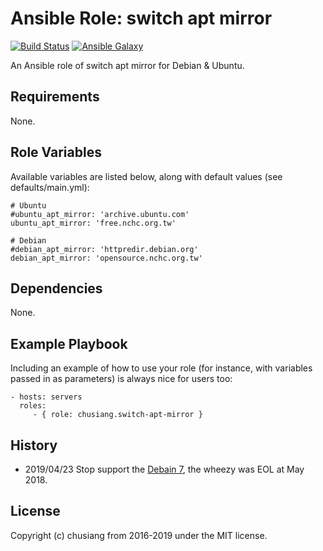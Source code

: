 Ansible Role: switch apt mirror
=========

[![Build Status](https://travis-ci.org/chusiang/switch-apt-mirror.ansible.role.svg?branch=master)](https://travis-ci.org/chusiang/switch-apt-mirror.ansible.role) [![Ansible Galaxy](https://img.shields.io/badge/role-switch--apt--mirror-blue.svg)](https://galaxy.ansible.com/chusiang/switch-apt-mirror/)

An Ansible role of switch apt mirror for Debian & Ubuntu.

Requirements
------------

None.

Role Variables
--------------

Available variables are listed below, along with default values (see defaults/main.yml):

    # Ubuntu
    #ubuntu_apt_mirror: 'archive.ubuntu.com'
    ubuntu_apt_mirror: 'free.nchc.org.tw'

    # Debian
    #debian_apt_mirror: 'httpredir.debian.org'
    debian_apt_mirror: 'opensource.nchc.org.tw'

Dependencies
------------

None.

Example Playbook
----------------

Including an example of how to use your role (for instance, with variables passed in as parameters) is always nice for users too:

    - hosts: servers
      roles:
         - { role: chusiang.switch-apt-mirror }

History
-------

* 2019/04/23 Stop support the [Debain 7](https://www.debian.org/releases/wheezy/), the wheezy was EOL at May 2018.

License
-------

Copyright (c) chusiang from 2016-2019 under the MIT license.
